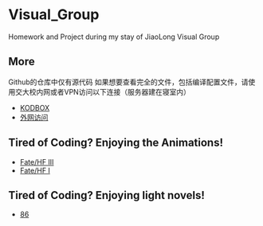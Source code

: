 # Visual_Group
Homework and Project during my stay of JiaoLong Visual Group

## More
Github的仓库中仅有源代码
如果想要查看完全的文件，包括编译配置文件，请使用交大校内网或者VPN访问以下连接（服务器建在寝室内）
+ [KODBOX](http://10.80.169.169:4090/#s/9szmpHRw)
+ [外网访问](https://seldonharry-sjtu.kodview.com/#s/9szmpHRw)

## Tired of Coding? Enjoying the Animations!
+ [Fate/HF III](http://10.80.169.169:4090/#s/9sNnwAwA)
+ [Fate/HF I](http://10.80.169.169:4090/#s/9v1ZzMSg)

## Tired of Coding? Enjoying light novels!
+ [86](http://10.80.169.169:4090/#s/90cXIY0w)
